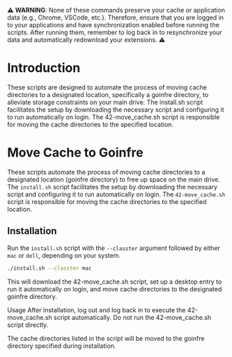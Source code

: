 ⚠️ **WARNING**: None of these commands preserve your cache or application data (e.g., Chrome, VSCode, etc.). Therefore, ensure that you are logged in to your applications and have synchronization enabled before running the scripts. After running them, remember to log back in to resynchronize your data and automatically redownload your extensions. ⚠️


# Introduction

These scripts are designed to automate the process of moving cache directories to a designated location, specifically a goinfre directory, to alleviate storage constraints on your main drive. The install.sh script facilitates the setup by downloading the necessary script and configuring it to run automatically on login. The 42-move_cache.sh script is responsible for moving the cache directories to the specified location.


# Move Cache to Goinfre

These scripts automate the process of moving cache directories to a designated location (goinfre directory) to free up space on the main drive. The `install.sh` script facilitates the setup by downloading the necessary script and configuring it to run automatically on login. The `42-move_cache.sh` script is responsible for moving the cache directories to the specified location.

## Installation

Run the `install.sh` script with the `--classter` argument followed by either `mac` or `dell`, depending on your system.

```bash
./install.sh --classter mac
```

This will download the 42-move_cache.sh script, set up a desktop entry to run it automatically on login, and move cache directories to the designated goinfre directory.

Usage
After installation, log out and log back in to execute the 42-move_cache.sh script automatically. Do not run the 42-move_cache.sh script directly.

The cache directories listed in the script will be moved to the goinfre directory specified during installation.

